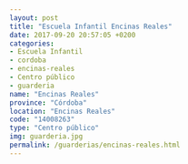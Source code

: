 ```yaml
---
layout: post
title: "Escuela Infantil Encinas Reales"
date: 2017-09-20 20:57:05 +0200
categories:
- Escuela Infantil
- cordoba
- encinas-reales
- Centro público
- guarderia
name: "Encinas Reales"
province: "Córdoba"
location: "Encinas Reales"
code: "14008263"
type: "Centro público"
img: guarderia.jpg
permalink: /guarderias/encinas-reales.html
---
```

